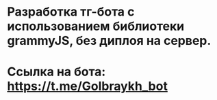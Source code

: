 # Разработка тг-бота с использованием библиотеки grammyJS, без диплоя на сервер.
# Ссылка на бота: https://t.me/Golbraykh_bot
